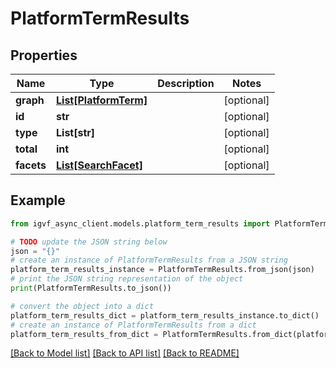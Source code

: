 # PlatformTermResults


## Properties

Name | Type | Description | Notes
------------ | ------------- | ------------- | -------------
**graph** | [**List[PlatformTerm]**](PlatformTerm.md) |  | [optional] 
**id** | **str** |  | [optional] 
**type** | **List[str]** |  | [optional] 
**total** | **int** |  | [optional] 
**facets** | [**List[SearchFacet]**](SearchFacet.md) |  | [optional] 

## Example

```python
from igvf_async_client.models.platform_term_results import PlatformTermResults

# TODO update the JSON string below
json = "{}"
# create an instance of PlatformTermResults from a JSON string
platform_term_results_instance = PlatformTermResults.from_json(json)
# print the JSON string representation of the object
print(PlatformTermResults.to_json())

# convert the object into a dict
platform_term_results_dict = platform_term_results_instance.to_dict()
# create an instance of PlatformTermResults from a dict
platform_term_results_from_dict = PlatformTermResults.from_dict(platform_term_results_dict)
```
[[Back to Model list]](../README.md#documentation-for-models) [[Back to API list]](../README.md#documentation-for-api-endpoints) [[Back to README]](../README.md)


